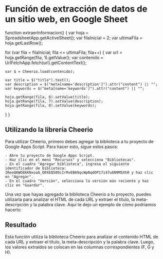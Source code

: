 # Función de extracción de datos de un sitio web, en Google Sheet

function extraerInformacion() {
  var hoja = SpreadsheetApp.getActiveSheet();
  var filaInicial = 2;
  var ultimaFila = hoja.getLastRow();
  
  for (var fila = filaInicial; fila <= ultimaFila; fila++) {
    var url = hoja.getRange(fila, 1).getValue();
    var contenido = UrlFetchApp.fetch(url).getContentText();
    
    var $ = Cheerio.load(contenido);
    
    var title = $("title").text();
    var description = $("meta[name='description']").attr("content") || "";
    var keywords = $("meta[name='keywords']").attr("content") || "";
    
    hoja.getRange(fila, 6).setValue(title);
    hoja.getRange(fila, 7).setValue(description);
    hoja.getRange(fila, 8).setValue(keywords);
  }
}

## Utilizando la librería Cheerio

Para utilizar Cheerio, primero debes agregar la biblioteca a tu proyecto de Google Apps Script. Para hacer esto, sigue estos pasos:

    - Abre tu proyecto de Google Apps Script.
    - Haz clic en el menú "Recursos" y selecciona "Bibliotecas".
    - En el cuadro "Agregar biblioteca", ingresa el siguiente identificador de biblioteca: 1ReeQ6WO8kKNxoaA_O0XEQ589cIrRvEBA9qcWpNqdOP17i47u6N9M5Xh0 y haz clic en "Agregar".
    - En el cuadro "Versión", selecciona la versión más reciente y haz clic en "Guardar".

Una vez que hayas agregado la biblioteca Cheerio a tu proyecto, puedes utilizarla para analizar el HTML de cada URL y extraer el título, la meta-descripción y la palabra clave. Aquí te dejo un ejemplo de cómo podríamos hacerlo:

## Resultado

Esta función utiliza la biblioteca Cheerio para analizar el contenido HTML de cada URL y extraer el título, la meta-descripción y la palabra clave. Luego, los valores extraídos se colocan en las columnas correspondientes (F, G y H).
